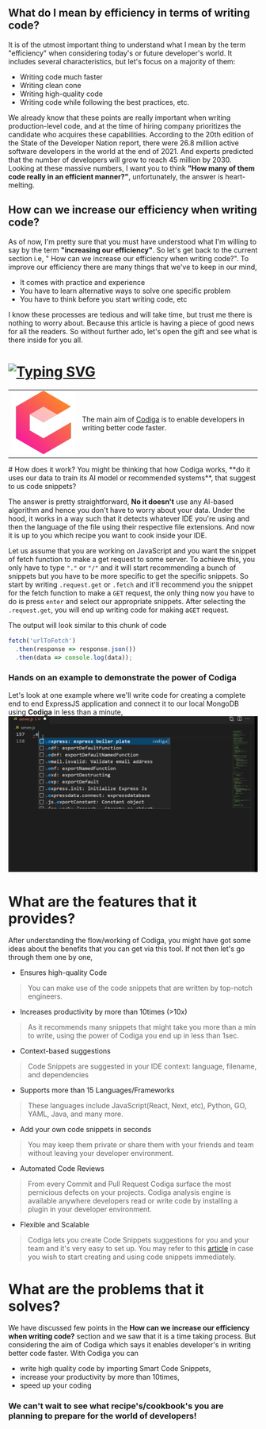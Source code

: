## What do I mean by efficiency in terms of writing code?
It is of the utmost important thing to understand what I mean by the term "efficiency" when considering today's or future developer's world. It includes several characteristics, but let's focus on a majority of them:
* Writing code much faster
* Writing clean cone
* Writing high-quality code
* Writing code while following the best practices, etc.

We already know that these points are really important when writing production-level code, and at the time of hiring company prioritizes the candidate who acquires these capabilities. 
According to the 20th edition of the State of the Developer Nation report, there were 26.8 million active software developers in the world at the end of 2021. And experts predicted that the number of developers will grow to reach 45 million by 2030. Looking at these massive numbers, I want you to think **"How many of them code really in an efficient manner?"**, unfortunately, the answer is heart-melting.

## How can we increase our efficiency when writing code?
As of now, I'm pretty sure that you must have understood what I'm willing to say by the term **"increasing our efficiency"**. So let's get back to the current section i.e, " How can we increase our efficiency when writing code?". To improve our efficiency there are many things that we've to keep in our mind,
* It comes with practice and experience
* You have to learn alternative ways to solve one specific problem
* You have to think before you start writing code, etc

I know these processes are tedious and will take time, but trust me there is nothing to worry about. Because this article is having a piece of good news for all the readers. So without further ado, let's open the gift and see what is there inside for you all.


# [![Typing SVG](https://readme-typing-svg.herokuapp.com?size=24&width=600&lines=C+o+d+i+g+a)](https://git.io/typing-svg)
<table>
  <tr>
    <td><img src="./assets/codiga.png" alt="codiga"></td>
    <td>The main aim of <a href="https://www.codiga.io/">Codiga</a> is to enable developers in writing better code faster. </td> 
  </tr>
</table>
# How does it work?
You might be thinking that how Codiga works, **do it uses our data to train its AI model or recommended systems**, that suggest to us code snippets?

The answer is pretty straightforward, **No it doesn't** use any AI-based algorithm and hence you don't have to worry about your data. Under the hood, it works in a way such that it detects whatever IDE you're using and then the language of the file using their respective file extensions. And now it is up to you which recipe you want to cook inside your IDE. 

Let us assume that you are working on JavaScript and you want the snippet of fetch function to make a get request to some server. To achieve this, you only have to type `"."` or `"/"` and it will start recommending a bunch of snippets but you have to be more specific to get the specific snippets. So start by writing `.request.get` or `.fetch` and it'll recommend you the snippet for the fetch function to make a `GET` request, the only thing now you have to do is press `enter` and select our appropriate snippets. After selecting the `.request.get`, you will end up writing code for making a`GET` request.

The output will look similar to this chunk of code
```js
fetch('urlToFetch')
  .then(response => response.json())
  .then(data => console.log(data));
```

### Hands on an example to demonstrate the power of Codiga
Let's look at one example where we'll write code for creating a complete end to end ExpressJS application and connect it to our local MongoDB using **Codiga** in less than a minute,
<img src="./assets/codiga.gif">

# What are the features that it provides? 
After understanding the flow/working of Codiga, you might have got some ideas about the benefits that you can get via this tool. If not then let's go through them one by one,
* Ensures high-quality Code 
> You can make use of the code snippets that are written by top-notch engineers.
* Increases productivity by more than 10times (>10x)
> As it recommends many snippets that might take you more than a min to write, using the power of Codiga you end up in less than 1sec. 
* Context-based suggestions
> Code Snippets are suggested in your IDE context: language, filename, and dependencies
* Supports more than 15 Languages/Frameworks
> These languages include JavaScript(React, Next, etc), Python, GO, YAML, Java, and many more. 
* Add your own code snippets in seconds
> You may keep them private or share them with your friends and team without leaving your developer environment.
* Automated Code Reviews
> From every Commit and Pull Request Codiga surface the most pernicious defects on your projects. Codiga analysis engine is available anywhere developers read or write code by installing a plugin in your developer environment.
* Flexible and Scalable
> Codiga lets you create Code Snippets suggestions for you and your team and it's very easy to set up.
You may refer to this [article](https://dev.to/theinfosecguy/create-use-code-snippets-using-codiga-code-snippets-oa7) in case you wish to start creating and using code snippets immediately.


# What are the problems that it solves? 
We have discussed few points in the **How can we increase our efficiency when writing code?** section and we saw that it is a time taking process. But considering the aim of Codiga which says it enables developer's in writing better code faster. With Codiga you can 
* write high quality code by importing Smart Code Snippets, 
* increase your productivity by more than 10times,
* speed up your coding

### We can't wait to see what recipe's/cookbook's you are planning to prepare for the world of developers!
